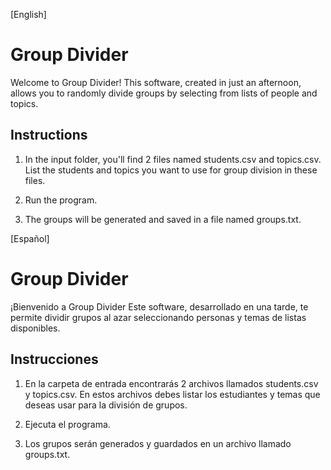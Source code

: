 [English]

# Group Divider

Welcome to Group Divider! This software, created in just an afternoon, allows you to randomly divide groups by selecting from lists of people and topics.

## Instructions
1. In the input folder, you'll find 2 files named students.csv and topics.csv. List the students and topics you want to use for group division in these files.

2. Run the program.

3. The groups will be generated and saved in a file named groups.txt.

[Español]

# Group Divider

¡Bienvenido a Group Divider Este software, desarrollado en una tarde, te permite dividir grupos al azar seleccionando personas y temas de listas disponibles.

## Instrucciones
1. En la carpeta de entrada encontrarás 2 archivos llamados students.csv y topics.csv. En estos archivos debes listar los estudiantes y temas que deseas usar para la división de grupos.

2. Ejecuta el programa.

3. Los grupos serán generados y guardados en un archivo llamado groups.txt.